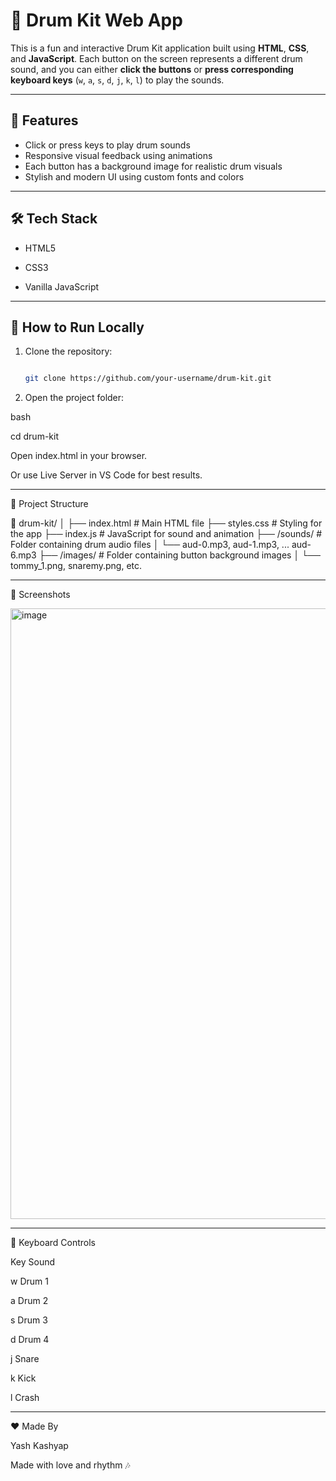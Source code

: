 # 🥁 Drum Kit Web App

This is a fun and interactive Drum Kit application built using **HTML**, **CSS**, and **JavaScript**. Each button on the screen represents a different drum sound, and you can either **click the buttons** or **press corresponding keyboard keys** (`w`, `a`, `s`, `d`, `j`, `k`, `l`) to play the sounds.

---

## 🎯 Features

- Click or press keys to play drum sounds
- Responsive visual feedback using animations
- Each button has a background image for realistic drum visuals
- Stylish and modern UI using custom fonts and colors

---

## 🛠️ Tech Stack

- HTML5
  
- CSS3
  
- Vanilla JavaScript

---

## 🔧 How to Run Locally

1. Clone the repository:
   
   ```bash
   
   git clone https://github.com/your-username/drum-kit.git
   
2. Open the project folder:
   
bash

cd drum-kit

Open index.html in your browser.

Or use Live Server in VS Code for best results.

---

🧱 Project Structure

📁 drum-kit/
│
├── index.html        # Main HTML file
├── styles.css        # Styling for the app
├── index.js          # JavaScript for sound and animation
├── /sounds/          # Folder containing drum audio files
│   └── aud-0.mp3, aud-1.mp3, ... aud-6.mp3
├── /images/          # Folder containing button background images
│   └── tommy_1.png, snaremy.png, etc.

---

🎨 Screenshots

<img width="1918" height="977" alt="image" src="https://github.com/user-attachments/assets/64ef3905-e995-4cfa-9eda-0195302407a9" />

---

📌 Keyboard Controls

Key	Sound

w	Drum 1

a	Drum 2

s	Drum 3

d	Drum 4

j	Snare

k	Kick

l	Crash

---

❤️ Made By

Yash Kashyap

Made with love and rhythm 🎶
